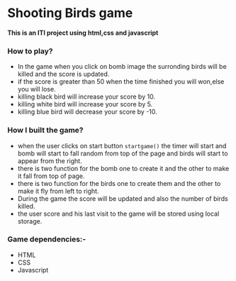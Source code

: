 
# Shooting Birds game
**This is an ITI project using html,css and javascript**  
### How to play?

-  In the game when you click on bomb image the surronding birds will be killed and the score is updated.
-  if the score is greater than 50 when the time finished you will won,else you will lose.
-  killing black bird will increase your score by 10.
-  killing white bird will increase your score by 5.
-  killing blue bird will decrease your score by -10.

### How I built the game?

- when the user clicks on start button `startgame()` the timer will start and bomb will start to fall random from top of the page and birds will start to appear from the right.
- there is two function for the bomb one to create it and the other to make it fall from top of page.
- there is two function for the birds one to create them and the other to make it fly from left to right.
- During the game the score will be updated and also the number of birds killed.
- the user score and his last visit to the game will be stored using local storage.
### Game dependencies:-
- HTML
- CSS
- Javascript


